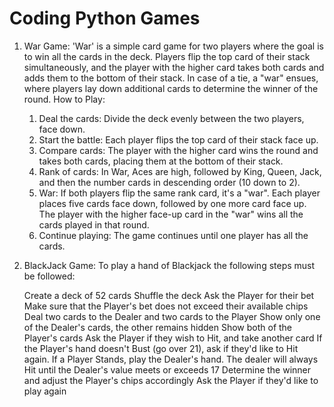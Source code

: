 # Coding Python Games
1. War Game:
'War' is a simple card game for two players where the goal is to win all the cards in the deck. Players flip the top card of their stack simultaneously, and the player with the higher card takes both cards and adds them to the bottom of their stack. In case of a tie, a "war" ensues, where players lay down additional cards to determine the winner of the round. 
How to Play:
    1. Deal the cards: Divide the deck evenly between the two players, face down. 
    2. Start the battle: Each player flips the top card of their stack face up. 
    3. Compare cards: The player with the higher card wins the round and takes both cards, placing them at the bottom of their stack. 
    4. Rank of cards: In War, Aces are high, followed by King, Queen, Jack, and then the number cards in descending order (10 down to 2). 
    5. War: If both players flip the same rank card, it's a "war". Each player places five cards face down, followed by one more card face up. The player with the higher face-up card in the "war" wins all the cards played in that round. 
    6. Continue playing: The game continues until one player has all the cards.

2. BlackJack Game:
To play a hand of Blackjack the following steps must be followed:

    Create a deck of 52 cards
    Shuffle the deck
    Ask the Player for their bet
    Make sure that the Player's bet does not exceed their available chips
    Deal two cards to the Dealer and two cards to the Player
    Show only one of the Dealer's cards, the other remains hidden
    Show both of the Player's cards
    Ask the Player if they wish to Hit, and take another card
    If the Player's hand doesn't Bust (go over 21), ask if they'd like to Hit again.
    If a Player Stands, play the Dealer's hand. The dealer will always Hit until the Dealer's value meets or exceeds 17
    Determine the winner and adjust the Player's chips accordingly
    Ask the Player if they'd like to play again
   
